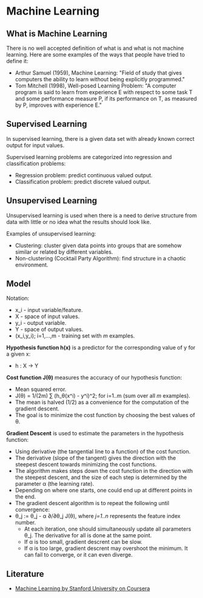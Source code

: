 # Machine Learning

## What is Machine Learning

There is no well accepted definition of what is and what is not machine learning. Here are some examples of the ways that people have tried to define it:

* Arthur Samuel (1959), Machine Learning: "Field of study that gives computers the ability to learn without being explicitly programmed."
* Tom Mitchell (1998), Well-posed Learning Problem: "A computer program is said to learn from experience E with respect to some task T and some performance measure P, if its performance on T, as measured by P, improves with experience E."

## Supervised Learning

In supervised learning, there is a given data set with already known correct output for input values.

Supervised learning problems are categorized into regression and classification problems:

* Regression problem: predict continuous valued output.
* Classification problem: predict discrete valued output.

## Unsupervised Learning

Unsupervised learning is used when there is a need to derive structure from data with little or no idea what the results should look like.

Examples of unsupervised learning:

* Clustering: cluster given data points into groups that are somehow similar or related by different variables.
* Non-clustering (Cocktail Party Algorithm): find structure in a chaotic environment.

## Model

Notation:

* x_i - input variable/feature.
* X - space of input values.
* y_i - output variable.
* Y - space of output values.
* (x_i,y_i); i=1,...,m - training set with *m* examples.

**Hypothesis function h(x)** is a predictor for the corresponding value of y for a given x:

* h : X → Y

**Cost function J(θ)** measures the accuracy of our hypothesis function:

* Mean squared error.
* J(θ) = 1/(2m) ∑ (h_θ(x^i) - y^i)^2; for i=1..m (sum over all *m* examples).
* The mean is halved (1/2) as a convenience for the computation of the gradient descent.
* The goal is to minimize the cost function by choosing the best values of θ.

**Gradient Descent** is used to estimate the parameters in the hypothesis function:

* Using derivative (the tangential line to a function) of the cost function.
* The derivative (slope of the tangent) gives the direction with the steepest descent towards minimizing the cost functions.
* The algorithm makes steps down the cost function in the direction with the steepest descent, and the size of each step is determined by the parameter α (the learning rate).
* Depending on where one starts, one could end up at different points in the end.
* The gradient descent algorithm is to repeat the following until convergence:
* θ_j := θ_j - α ∂/∂θ_j J(θ), where *j=1..n* represents the feature index number.
  * At each iteration, one should simultaneously update all parameters θ_j. The derivative for all is done at the same point.
  * If α is too small, gradient descrent can be slow.
  * If α is too large, gradient descrent may overshoot the minimum. It can fail to converge, or it can even diverge.

## Literature

* [Machine Learning by Stanford University on Coursera](https://www.coursera.org/learn/machine-learning)